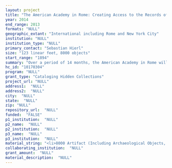 ```yaml
--- 
layout: project 
title: "The American Academy in Rome: Creating Access to the Records of Academy Life and Works of American Scholars and Artists"
year: 2014
end_range: 2013
formats: "NULL"
geographic_extant: "International including Rome and New York City"
institution: "NULL"
institution_type: "NULL"
primary_contact: "Sebastian Hierl"
size: "123 linear feet, 8000 objects"
start_range: "1894"
summary: "Over a period of 14 months, the American Academy in Rome will survey, preserve and catalog the \"American Academy in Rome\" archive of materials relating to the Academy's history, architecture, development, and community, including: digital and analog collections of photography, original Academy correspondence and documentation, books, and ephemera. While preservation and cataloging will make in-house use of the collections more user-friendly, the eventual result will be inclusion in and international access through the Academy's new online Digital Humanities Center, the deposit of original materials with the Archives of American Art, and discovery via major professional online directories such as ArchiveGrid."
hc_id: "10170304"
program: "NULL"
grant_type: "Cataloging Hidden Collections"
project_url: "NULL"
address1:  "NULL"
address2:  "NULL"
city:  "NULL"
state:  "NULL"
zip: "NULL"
repository_url:  "NULL"
funded:  "FALSE"
p1_institution:  "NULL"
p2_name:  "NULL"
p2_institution:  "NULL"
p3_name:  "NULL"
p3_institution:  "NULL"
material_string: "<li>8000 Artifact (Including Archaeological Objects, Weapons, Machinery, Instruments, Costumes, Textiles, Ceramics, Glass, Furniture, Etc.), Audiovisual, Ephemera, Image, Text (Including Electronic Texts)</li>"
collaborating_institution:  "NULL"
grant_amount:  "NULL"
material_description:  "NULL"
---
```

